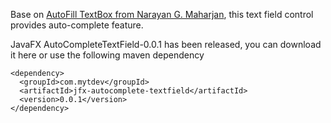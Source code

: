 Base on [AutoFill TextBox from Narayan G. Maharjan](http://blog.ngopal.com.np/2011/07/04/autofill-textbox-with-filtermode-in-javafx-2-0-custom-control/), this text field control provides auto-complete feature.

JavaFX AutoCompleteTextField-0.0.1 has been released, you can download it here or use the following maven dependency
```
<dependency> 
  <groupId>com.mytdev</groupId> 
  <artifactId>jfx-autocomplete-textfield</artifactId> 
  <version>0.0.1</version> 
</dependency>
```